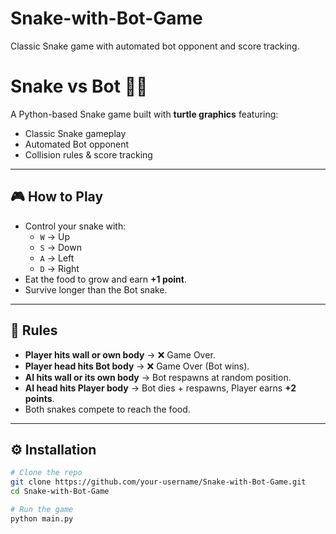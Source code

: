 # Snake-with-Bot-Game
Classic Snake game with automated bot opponent and score tracking.
# Snake vs Bot 🐍🤖

A Python-based Snake game built with **turtle graphics** featuring:
- Classic Snake gameplay
- Automated Bot opponent
- Collision rules & score tracking

---

## 🎮 How to Play
- Control your snake with:
  - `W` → Up
  - `S` → Down
  - `A` → Left
  - `D` → Right
- Eat the food to grow and earn **+1 point**.
- Survive longer than the Bot snake.

---

## 🧩 Rules
- **Player hits wall or own body** → ❌ Game Over.
- **Player head hits Bot body** → ❌ Game Over (Bot wins).
- **AI hits wall or its own body** → Bot respawns at random position.
- **AI head hits Player body** → Bot dies + respawns, Player earns **+2 points**.
- Both snakes compete to reach the food.

---

## ⚙️ Installation
```bash
# Clone the repo
git clone https://github.com/your-username/Snake-with-Bot-Game.git
cd Snake-with-Bot-Game

# Run the game
python main.py
